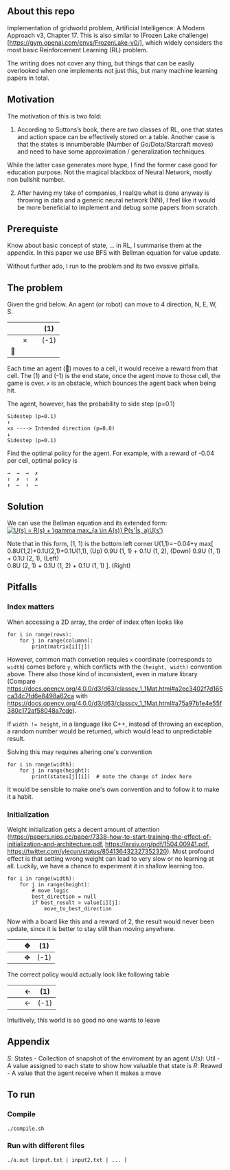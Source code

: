 ## About this repo
Implementation of gridworld problem, Artificial Intelligence: A Modern Approach v3, Chapter 17. This is also similar to (Frozen Lake challenge) [https://gym.openai.com/envs/FrozenLake-v0/], which widely considers the most basic Reinforcement Learning (RL) problem.

The writing does not cover any thing, but things that can be easily overlooked when one implements not just this, but many machine learning papers in total.

## Motivation
The motivation of this is two fold:

1. According to Suttons’s book, there are two classes of RL, one that states and action space can be effectively stored on a table. Another case is that the states is innumberable (Number of Go/Dota/Starcraft moves) and need to have some approximation / generalization techniques.

While the latter case generates more hype, I find the former case good for education purpose. Not the magical blackbox of Neural Network, mostly non bullshit number.

2. After having my take of companies, I realize what is done anyway is throwing in data and a generic neural network (NN), I feel like it would be more beneficial to implement and debug some papers from scratch.


## Prerequiste
Know about basic concept of state, … in RL, I summarise them at the appendix. In this paper we use BFS with Bellman equation for value update.

Without further ado, I run to the problem and its two evasive pitfalls.

## The problem

Given the grid below. An agent (or robot) can move to 4 direction, N, E, W, S.

|   |   |   | (1)  |
|---|---|---|------|
|   | ✗ |   | (-1) |
| 🤖 |   |   |      |
   

Each time an agent (🤖) moves to a cell, it would receive a reward from that cell. The (1) and (-1) is the end state, once the agent move to those cell, the game is over. `✗` is an obstacle, which bounces the agent back when being hit.

The agent, however, has the probability to side step (p=0.1)
```
Sidestep (p=0.1)
↑
xx ----> Intended direction (p=0.8)
↓
Sidestep (p=0.1)
```
Find the optimal policy for the agent. For example, with a reward of -0.04 per cell, optimal policy is
```
→  →  →  ✗
↑  ✗  ↑  ✗
↑  ←  ↑  ←
```
## Solution
We can use the Bellman equation and its extended form:
<a href="https://www.codecogs.com/eqnedit.php?latex=\inline&space;U(s)&space;=&space;R(s)&space;&plus;&space;\gamma&space;max_{a&space;\in&space;A(s)}&space;P(s'|s,&space;a)U(s')" target="_blank"><img src="https://latex.codecogs.com/svg.latex?\inline&space;U(s)&space;=&space;R(s)&space;&plus;&space;\gamma&space;max_{a&space;\in&space;A(s)}&space;P(s'|s,&space;a)U(s')" title="U(s) = R(s) + \gamma max_{a \in A(s)} P(s'|s, a)U(s')" /></a>

Note that in this form, (1, 1) is the bottom left corner 
U(1,1)=−0.04+γ max[ 0.8U(1,2)+0.1U(2,1)+0.1U(1,1),               (Up)
                    0.9U (1, 1) + 0.1U (1, 2),                   (Down)
                    0.9U (1, 1) + 0.1U (2, 1),                   (Left)   
                    0.8U (2, 1) + 0.1U (1, 2) + 0.1U (1, 1) ].   (Right)
## Pitfalls
### Index matters
 When accessing a 2D array, the order of index often looks like
```
for i in range(rows):
    for j in range(columns):
        print(matrix[i][j])
```
However, common math convetion requies `x` coordinate (corresponds to `width`) comes before `y`, which conflicts with the `(height, width)` convention above. There also those kind of inconsistent, even in mature library (Compare https://docs.opencv.org/4.0.0/d3/d63/classcv_1_1Mat.html#a2ec3402f7d165ca34c7fd6e8498a62ca with https://docs.opencv.org/4.0.0/d3/d63/classcv_1_1Mat.html#a75a97b1e4e55f380c172af58048a7cde). 

If `width != height`, in a language like C++, instead of throwing an exception, a random number would be returned, which would lead to unpredictable result.

Solving this may requires altering one's convention
```
for i in range(width):
    for j in range(height):
        print(states[j][i])  # note the change of index here
```

It would be sensible to make one's own convention and to follow it to make it a habit.

### Initialization
Weight initialization gets a decent amount of attention (https://papers.nips.cc/paper/7338-how-to-start-training-the-effect-of-initialization-and-architecture.pdf, https://arxiv.org/pdf/1504.00941.pdf, https://twitter.com/ylecun/status/854136432327352320). Most profound effect is that setting wrong weight can lead to very slow or no learning at all. Luckily, we have a chance to experiment it in shallow learning too. 



```
for i in range(width):
    for j in range(height):
        # move logic
        best_direction = null
        if best_result > value[i][j]:
            move_to_best_direction
```

Now with a board like this and a reward of 2, the result would never been update, since it is better to stay still than moving anywhere.

|   |   | ✥ | (1)  |
|---|---|---|------|
|   |   | ✥ | (-1) |

The correct policy would actually look like  following table

|   |   | ← | (1)  |
|---|---|---|------|
|   |   | ← | (-1) |

Intuitively, this world is so good no one wants to leave

## Appendix
_S_: States - Collection of snapshot of the enviroment by an agent
_U(s)_: Util - A value assigned to each state to show how valuable that state is
_R_: Reawrd - A value that the agent receive when it makes a move


## To run
### Compile
`./compile.sh`
### Run with different files
`./a.out [input.txt | input2.txt | ... ]`

